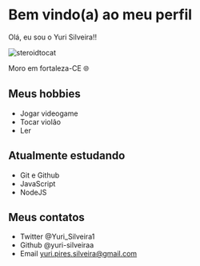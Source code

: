 # Bem vindo(a) ao meu perfil 

Olá, eu sou o Yuri Silveira!!

![steroidtocat](https://user-images.githubusercontent.com/92556004/180871844-77d2b44a-7b1d-48be-868a-3090c7d919c2.png)


Moro em fortaleza-CE 🌐
## Meus hobbies

- Jogar videogame
- Tocar violão
- Ler

## Atualmente estudando 

- Git e Github
- JavaScript
- NodeJS

## Meus contatos

- Twitter @Yuri_Silveira1
- Github @yuri-silveiraa
- Email yuri.pires.silveira@gmail.com
